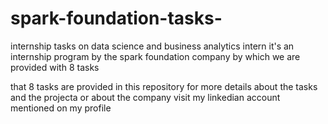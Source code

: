 # spark-foundation-tasks-
internship tasks on data science and business analytics intern
it's an internship program by the spark foundation company by which we are provided with 8 tasks 

that 8 tasks are provided in this repository for more details about the tasks and the projecta or about the company visit my linkedian account mentioned on my profile
